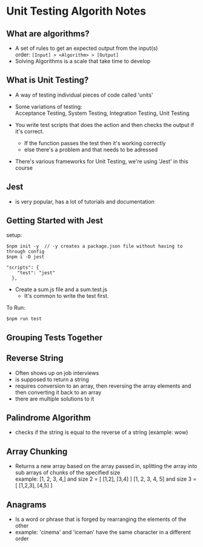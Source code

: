 # Unit Testing Algorith Notes

## What are algorithms?
-  A set of rules to get an expected output from the input(s)  
order: 
`[Input] > <Algorithm> > [Output]`
- Solving Algorithms is a scale that take time to develop

## What is Unit Testing?
- A way of testing individual pieces of code called 'units'
- Some variations of testing:  
Acceptance Testing, System Testing, Integration Testing, Unit Testing
- You write test scripts that does the action and then checks the output if it's correct.
  - If the function passes the test then it's working correctly
  - else there's a problem and that needs to be adressed

- There's various frameworks for Unit Testing, we're using 'Jest' in this course

## Jest
- is very popular, has a lot of tutorials and documentation

## Getting Started with Jest
setup:
```JS Terminal
$npm init -y  // -y creates a package.json file without having to through config
$npm i -D jest
```
``` JS package.json
"scripts": {
    "test": "jest"
  },
```
- Create a sum.js file and a sum.test.js
  - It's common to write the test first.

To Run:
``` JS Terminal
$npm run test
``` 

## Grouping Tests Together

## Reverse String
- Often shows up on job interviews
- is supposed to return a string
- requires conversion to an array, then reversing the array elements and then converting it back to an array
- there are multiple solutions to it

## Palindrome Algorithm
- checks if the string is equal to the reverse of a string (example: wow)

## Array Chunking
- Returns a new array based on the array passed in, splitting the array into sub arrays of chunks of the specified size  
  example: 
  [1, 2, 3, 4,] and size 2 = [ [1,2], [3,4] ]
  [1, 2, 3, 4, 5] and size 3 = [ [1,2,3], [4,5] ]

## Anagrams
- Is a word or phrase that is forged by rearranging the elements of the other
- example: 'cinema' and 'iceman' have the same character in a different order


